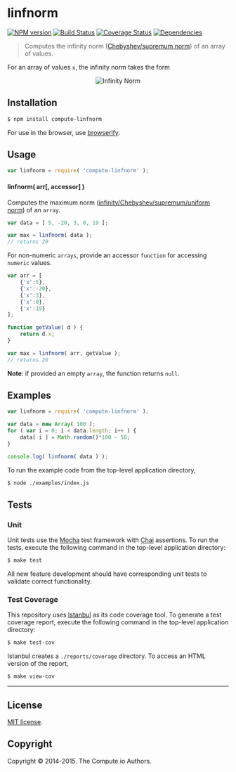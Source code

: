 linfnorm
===
[![NPM version][npm-image]][npm-url] [![Build Status][travis-image]][travis-url] [![Coverage Status][coveralls-image]][coveralls-url] [![Dependencies][dependencies-image]][dependencies-url]

> Computes the infinity norm ([Chebyshev/supremum norm](http://en.wikipedia.org/wiki/Norm_(mathematics))) of an array of values.

For an array of values `x`, the infinity norm takes the form

<div class="equation" align="center" data-raw-text="\|x\|_\infty=\max\{ |x_0|, \dots, |x_{n-1}| \}" data-equation="eq:linfnorm">
	<img src="https://cdn.rawgit.com/compute-io/linfnorm/a1e352fc07ba8e6ddda430b020ca2be419596edb/docs/img/eqn.svg" alt="Infinity Norm">
	<br>
</div>

## Installation

``` bash
$ npm install compute-linfnorm
```

For use in the browser, use [browserify](https://github.com/substack/node-browserify).


## Usage


``` javascript
var linfnorm = require( 'compute-linfnorm' );
```


#### linfnorm( arr[, accessor] )

Computes the maximum norm ([infinity/Chebyshev/supremum/uniform norm](http://en.wikipedia.org/wiki/Norm_(mathematics))) of an `array`.

``` javascript
var data = [ 5, -20, 3, 0, 19 ];

var max = linfnorm( data );
// returns 20
```

For non-numeric `arrays`, provide an accessor `function` for accessing `numeric` values.

``` javascript
var arr = [
	{'x':5},
	{'x':-20},
	{'x':3},
	{'x':0},
	{'x':19}
];

function getValue( d ) {
	return d.x;
}

var max = linfnorm( arr, getValue );
// returns 20
```


__Note__: if provided an empty `array`, the function returns `null`.


## Examples

``` javascript
var linfnorm = require( 'compute-linfnorm' );

var data = new Array( 100 );
for ( var i = 0; i < data.length; i++ ) {
	data[ i ] = Math.random()*100 - 50;
}

console.log( linfnorm( data ) );
```

To run the example code from the top-level application directory,

``` bash
$ node ./examples/index.js
```


## Tests

### Unit

Unit tests use the [Mocha](http://mochajs.org) test framework with [Chai](http://chaijs.com) assertions. To run the tests, execute the following command in the top-level application directory:

``` bash
$ make test
```

All new feature development should have corresponding unit tests to validate correct functionality.


### Test Coverage

This repository uses [Istanbul](https://github.com/gotwarlost/istanbul) as its code coverage tool. To generate a test coverage report, execute the following command in the top-level application directory:

``` bash
$ make test-cov
```

Istanbul creates a `./reports/coverage` directory. To access an HTML version of the report,

``` bash
$ make view-cov
```


---
## License

[MIT license](http://opensource.org/licenses/MIT).


## Copyright

Copyright &copy; 2014-2015. The Compute.io Authors.

[npm-image]: http://img.shields.io/npm/v/compute-linfnorm.svg
[npm-url]: https://npmjs.org/package/compute-linfnorm

[travis-image]: http://img.shields.io/travis/compute-io/linfnorm/master.svg
[travis-url]: https://travis-ci.org/compute-io/linfnorm

[coveralls-image]: https://img.shields.io/coveralls/compute-io/linfnorm/master.svg
[coveralls-url]: https://coveralls.io/r/compute-io/linfnorm?branch=master

[dependencies-image]: http://img.shields.io/david/compute-io/linfnorm.svg
[dependencies-url]: https://david-dm.org/compute-io/linfnorm

[dev-dependencies-image]: http://img.shields.io/david/dev/compute-io/linfnorm.svg
[dev-dependencies-url]: https://david-dm.org/dev/compute-io/linfnorm

[github-issues-image]: http://img.shields.io/github/issues/compute-io/linfnorm.svg
[github-issues-url]: https://github.com/compute-io/linfnorm/issues
